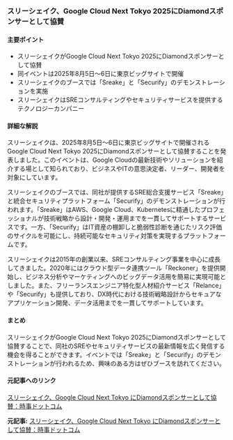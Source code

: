 ### スリーシェイク、Google Cloud Next Tokyo 2025にDiamondスポンサーとして協賛

#### 主要ポイント
- スリーシェイクがGoogle Cloud Next Tokyo 2025にDiamondスポンサーとして協賛
- 同イベントは2025年8月5日～6日に東京ビッグサイトで開催
- スリーシェイクのブースでは「Sreake」と「Securify」のデモンストレーションを実施
- スリーシェイクはSREコンサルティングやセキュリティサービスを提供するテクノロジーカンパニー

#### 詳細な解説

スリーシェイクは、2025年8月5日～6日に東京ビッグサイトで開催されるGoogle Cloud Next Tokyo 2025にDiamondスポンサーとして協賛することを発表しました。このイベントは、Google Cloudの最新技術やソリューションを紹介する場として知られており、ビジネスやITの意思決定者、リーダー、開発者を対象にしています。

スリーシェイクのブースでは、同社が提供するSRE総合支援サービス「Sreake」と統合セキュリティプラットフォーム「Securify」のデモンストレーションが行われます。「Sreake」はAWS、Google Cloud、Kubernetesに精通したプロフェッショナルが技術戦略から設計・開発・運用までを一貫してサポートするサービスです。一方、「Securify」はIT資産の棚卸しと脆弱性診断を通じたリスク評価のサイクルを可能にし、持続可能なセキュリティ対策を実現するプラットフォームです。

スリーシェイクは2015年の創業以来、SREコンサルティング事業を中心に成長してきました。2020年にはクラウド型データ連携ツール「Reckoner」を提供開始し、ビジネス分析やマーケティングへのビッグデータ活用を簡易に実現可能としました。また、フリーランスエンジニア特化型人材紹介サービス「Relance」や「Securify」も提供しており、DX時代における技術戦略設計からセキュアなアプリケーション開発、データ活用までを一貫してサポートしています。

#### まとめ

スリーシェイクがGoogle Cloud Next Tokyo 2025にDiamondスポンサーとして協賛することで、同社のSREやセキュリティサービスの最新情報を広く発信する機会を得ることができます。イベントでは「Sreake」と「Securify」のデモンストレーションが行われるため、興味のある方はぜひブースを訪れてください。

#### 元記事へのリンク
[スリーシェイク、Google Cloud Next Tokyo にDiamondスポンサーとして協賛：時事ドットコム](https://www.jiji.com/jc/article?k=000000001.000059738&g=prt)

**元記事:** [スリーシェイク、Google Cloud Next Tokyo にDiamondスポンサーとして協賛：時事ドットコム](https://www.jiji.com/jc/article?k=000000338.000024873&g=prt)